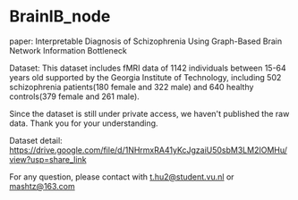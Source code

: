 # BrainIB_node
paper: Interpretable Diagnosis of Schizophrenia Using Graph-Based Brain Network Information Bottleneck

Dataset:
This dataset includes fMRI data of 1142 individuals between 15-64 years old supported by the Georgia Institute of Technology, including 502 schizophrenia patients(180 female and 322 male) and 640 healthy controls(379 female and 261 male). 

Since the dataset is still under private access, we haven't published the raw data. Thank you for your understanding.

Dataset detail: https://drive.google.com/file/d/1NHrmxRA41yKcJgzaiU50sbM3LM2IOMHu/view?usp=share_link


For any question, please contact with t.hu2@student.vu.nl or mashtz@163.com
